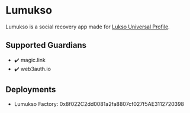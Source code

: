 # Lumukso

Lumukso is a social recovery app made for [Lukso Universal Profile](https://docs.lukso.tech/guides/universal-profile/create-profile/).

## Supported Guardians

- ✔️ magic.link
- ✔️ web3auth.io

## Deployments

- Lumukso Factory: 0x8f022C2dd0081a2fa8807cf027f5AE3112720398
